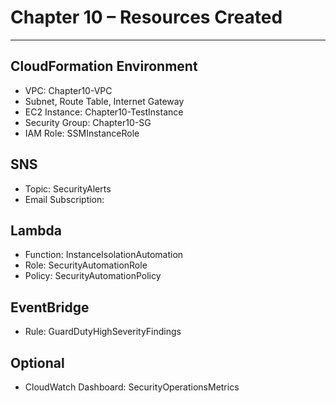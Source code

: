 
# Chapter 10 – Resources Created

---

## CloudFormation Environment
- VPC: Chapter10-VPC
- Subnet, Route Table, Internet Gateway
- EC2 Instance: Chapter10-TestInstance
- Security Group: Chapter10-SG
- IAM Role: SSMInstanceRole

## SNS
- Topic: SecurityAlerts
- Email Subscription: <EMAIL>

## Lambda
- Function: InstanceIsolationAutomation
- Role: SecurityAutomationRole
- Policy: SecurityAutomationPolicy

## EventBridge
- Rule: GuardDutyHighSeverityFindings

## Optional
- CloudWatch Dashboard: SecurityOperationsMetrics
